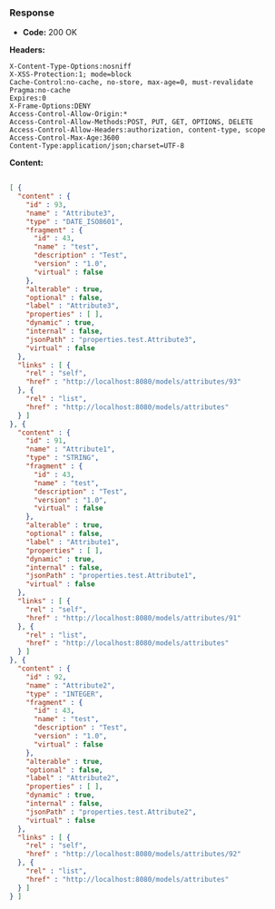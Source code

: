 ### Response

* **Code:** 200 OK

**Headers:**

`X-Content-Type-Options:nosniff`  
`X-XSS-Protection:1; mode=block`  
`Cache-Control:no-cache, no-store, max-age=0, must-revalidate`  
`Pragma:no-cache`  
`Expires:0`  
`X-Frame-Options:DENY`  
`Access-Control-Allow-Origin:*`  
`Access-Control-Allow-Methods:POST, PUT, GET, OPTIONS, DELETE`  
`Access-Control-Allow-Headers:authorization, content-type, scope`  
`Access-Control-Max-Age:3600`  
`Content-Type:application/json;charset=UTF-8`  

**Content:**

```json
    
[ {
  "content" : {
    "id" : 93,
    "name" : "Attribute3",
    "type" : "DATE_ISO8601",
    "fragment" : {
      "id" : 43,
      "name" : "test",
      "description" : "Test",
      "version" : "1.0",
      "virtual" : false
    },
    "alterable" : true,
    "optional" : false,
    "label" : "Attribute3",
    "properties" : [ ],
    "dynamic" : true,
    "internal" : false,
    "jsonPath" : "properties.test.Attribute3",
    "virtual" : false
  },
  "links" : [ {
    "rel" : "self",
    "href" : "http://localhost:8080/models/attributes/93"
  }, {
    "rel" : "list",
    "href" : "http://localhost:8080/models/attributes"
  } ]
}, {
  "content" : {
    "id" : 91,
    "name" : "Attribute1",
    "type" : "STRING",
    "fragment" : {
      "id" : 43,
      "name" : "test",
      "description" : "Test",
      "version" : "1.0",
      "virtual" : false
    },
    "alterable" : true,
    "optional" : false,
    "label" : "Attribute1",
    "properties" : [ ],
    "dynamic" : true,
    "internal" : false,
    "jsonPath" : "properties.test.Attribute1",
    "virtual" : false
  },
  "links" : [ {
    "rel" : "self",
    "href" : "http://localhost:8080/models/attributes/91"
  }, {
    "rel" : "list",
    "href" : "http://localhost:8080/models/attributes"
  } ]
}, {
  "content" : {
    "id" : 92,
    "name" : "Attribute2",
    "type" : "INTEGER",
    "fragment" : {
      "id" : 43,
      "name" : "test",
      "description" : "Test",
      "version" : "1.0",
      "virtual" : false
    },
    "alterable" : true,
    "optional" : false,
    "label" : "Attribute2",
    "properties" : [ ],
    "dynamic" : true,
    "internal" : false,
    "jsonPath" : "properties.test.Attribute2",
    "virtual" : false
  },
  "links" : [ {
    "rel" : "self",
    "href" : "http://localhost:8080/models/attributes/92"
  }, {
    "rel" : "list",
    "href" : "http://localhost:8080/models/attributes"
  } ]
} ]
```
